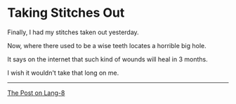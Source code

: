 # Taking Stitches Out

Finally, I had my stitches taken out yesterday.

Now, where there used to be a wise teeth locates a horrible big hole.

It says on the internet that such kind of wounds will heal in 3 months.

I wish it wouldn't take that long on me.

---

[The Post on Lang-8](http://lang-8.com/1358180/journals/321575163288794666600171013586633805409)
